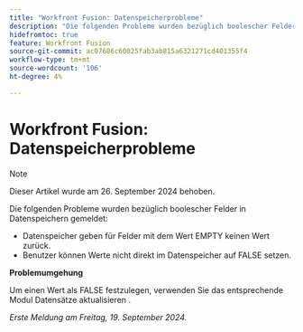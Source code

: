 ```yaml
---
title: "Workfront Fusion: Datenspeicherprobleme"
description: "Die folgenden Probleme wurden bezüglich boolescher Felder in Datenspeichern gemeldet: Datenspeicher geben für Felder mit dem Wert EMPTY keinen Wert zurück und Benutzer können Werte nicht direkt im Datenspeicher auf FALSE setzen."
hidefromtoc: true
feature: Workfront Fusion
source-git-commit: ac07686c60025fab3ab815a6321271cd401355f4
workflow-type: tm+mt
source-wordcount: '106'
ht-degree: 4%

---
```



# Workfront Fusion: Datenspeicherprobleme

>[!NOTE]
>
>Dieser Artikel wurde am 26. September 2024 behoben.

Die folgenden Probleme wurden bezüglich boolescher Felder in Datenspeichern gemeldet:

* Datenspeicher geben für Felder mit dem Wert EMPTY keinen Wert zurück.
* Benutzer können Werte nicht direkt im Datenspeicher auf FALSE setzen.

**Problemumgehung**

Um einen Wert als FALSE festzulegen, verwenden Sie das entsprechende Modul Datensätze aktualisieren .

_Erste Meldung am Freitag, 19. September 2024._
